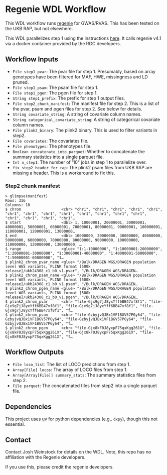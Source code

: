 
# Regenie WDL Workflow

This WDL workflow runs [regenie](https://rgcgithub.github.io/regenie/) for GWAS/RVAS. This has been tested on the UKB RAP, but not elsewhere. 

This WDL parallelizes step 1 using the instructions [here](https://github.com/rgcgithub/regenie/wiki/Further-parallelization-for-level-0-models-in-Step-1). It calls 
regenie v4.1 via a docker container provided by the RGC developers. 

## Workflow Inputs

- `File step1_pvar`: The pvar file for step 1. Presumably, based on array genotypes have been filtered for MAF, HWE, missingness and LD pruned. 
- `File step1_psam`: The psam file for step 1.
- `File step1_pgen`: The pgen file for step 1.
- `String step1_prefix`: The prefix for step 1 output files.
- `File step2_chunk_manifest`: The manifest file for step 2. This is a list of the pvar, psam and pgen files for step 2. See below for details.
- `String covariate_string`: A string of covariate column names.
- `String categorical_covariate_string`: A string of categorical covariate column names.
- `File plink2_binary`: The plink2 binary. This is used to filter variants in step2. 
- `File covariates`: The covariates file.
- `File phenotypes`: The phenotypes file.
- `Boolean concatenate_into_parquet`: Whether to concatenate the summary statistics into a single parquet file.
- `Int n_step1`: The number of "l0" jobs in step 1 to parallelize over. 
- `fix_step2_header_for_rap`: The plink2 psam files from UKB RAP are missing a header. This is a workaround to fix this.


### Step2 chunk manifest

```
> glimpse(manifest)
Rows: 316
Columns: 10
$ chrom                  <chr> "chr1", "chr1", "chr1", "chr1", "chr1", "chr1", "chr1", "chr1", "chr1", "chr1", "chr1", "chr1", "chr1", "chr1", "chr1", "chr1", "chr1"…
$ start                  <dbl> 1, 10000001, 20000001, 30000001, 40000001, 50000001, 60000001, 70000001, 80000001, 90000001, 100000001, 110000001, 120000001, 13000000…
$ end                    <dbl> 10000000, 20000000, 30000000, 40000000, 50000000, 60000000, 70000000, 80000000, 90000000, 100000000, 110000000, 120000000, 130000000, …
$ range                  <glue> "1:1-10000000", "1:10000001-20000000", "1:20000001-30000000", "1:30000001-40000000", "1:40000001-50000000", "1:50000001-60000000", "1…
$ plink2_chrom_pvar_name <glue> "/Bulk/DRAGEN WGS/DRAGEN population level WGS variants, PLINK format [500k release]/ukb24308_c1_b0_v1.pvar", "/Bulk/DRAGEN WGS/DRAGEN…
$ plink2_chrom_psam_name <glue> "/Bulk/DRAGEN WGS/DRAGEN population level WGS variants, PLINK format [500k release]/ukb24308_c1_b0_v1.psam", "/Bulk/DRAGEN WGS/DRAGEN…
$ plink2_chrom_pgen_name <glue> "/Bulk/DRAGEN WGS/DRAGEN population level WGS variants, PLINK format [500k release]/ukb24308_c1_b0_v1.pgen", "/Bulk/DRAGEN WGS/DRAGEN…
$ plink2_chrom_pvar      <chr> "file-Gjx9g7jJ8yxYff6BB47xf8f1", "file-Gjx9g7jJ8yxYff6BB47xf8f1", "file-Gjx9g7jJ8yxYff6BB47xf8f1", "file-Gjx9g7jJ8yxYff6BB47xf8f1", "f…
$ plink2_chrom_psam      <chr> "file-GzbyjvQJBx1VF1BGV57PGy64", "file-GzbyjvQJBx1VF1BGV57PGy64", "file-GzbyjvQJBx1VF1BGV57PGy64", "file-GzbyjvQJBx1VF1BGV57PGy64", "f…
$ plink2_chrom_pgen      <chr> "file-Gjx8kF0J8yxpF75qxKgg261X", "file-Gjx8kF0J8yxpF75qxKgg261X", "file-Gjx8kF0J8yxpF75qxKgg261X", "file-Gjx8kF0J8yxpF75qxKgg261X", "f…
```

## Workflow Outputs

- `File loco_list`: The list of LOCO predictions from step 1.
- `Array[File] locos`: The array of LOCO files from step 1.
- `Array[Array[File]] summary_stats`: The summary statistics files from step 2.
- `File parquet`: The concatenated files from step2 into a single parquet file.

## Dependencies

This project uses [uv](https://github.com/rgcgithub/regenie/wiki/Further-parallelization-for-level-0-models-in-Step-1) for python dependencies (e.g,. `dxpy`), 
though this not essential. 

## Contact
Contact Josh Weinstock for details on the WDL. 
Note, this repo has no affiliation with the Regenie developers. 

If you use this, please credit the regenie developers. 
